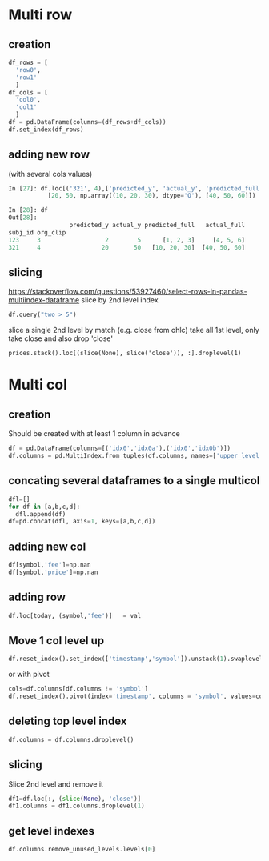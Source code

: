 # Multi row
## creation
```python
df_rows = [
  'row0',
  'row1'
  ]
df_cols = [
  'col0',
  'col1'
  ]
df = pd.DataFrame(columns=(df_rows+df_cols))
df.set_index(df_rows)
```
## adding new row
(with several cols values)
```python
In [27]: df.loc[('321', 4),['predicted_y', 'actual_y', 'predicted_full', 'actual_full']] =  (
           [20, 50, np.array((10, 20, 30), dtype='O'), [40, 50, 60]])

In [28]: df
Out[28]: 
                 predicted_y actual_y predicted_full   actual_full
subj_id org_clip                                                  
123     3                  2        5      [1, 2, 3]     [4, 5, 6]
321     4                 20       50   [10, 20, 30]  [40, 50, 60]
```
## slicing
https://stackoverflow.com/questions/53927460/select-rows-in-pandas-multiindex-dataframe
slice by 2nd level index
```python
df.query("two > 5")
```
slice a single 2nd level by match (e.g. close from ohlc)
take all 1st level, only take close and also drop 'close'
```
prices.stack().loc[(slice(None), slice('close')), :].droplevel(1)
```

# Multi col
## creation
Should be created with at least 1 column in advance
```python
df = pd.DataFrame(columns=[('idx0','idx0a'),('idx0','idx0b')])
df.columns = pd.MultiIndex.from_tuples(df.columns, names=['upper_level','lower_level'])
```
## concating several dataframes to a single multicol
```python
dfl=[]
for df in [a,b,c,d]:
  dfl.append(df)
df=pd.concat(dfl, axis=1, keys=[a,b,c,d])
```
## adding new col
```python
df[symbol,'fee']=np.nan
df[symbol,'price']=np.nan
```
## adding row
```python
df.loc[today, (symbol,'fee')]   = val
```
## Move 1 col level up
```python
df.reset_index().set_index(['timestamp','symbol']).unstack(1).swaplevel(0,1, axis=1)
```
or with pivot
```python
cols=df.columns[df.columns != 'symbol']
df.reset_index().pivot(index='timestamp', columns = 'symbol', values=cols).swaplevel(0,1, axis=1)
```
## deleting top level index
```python
df.columns = df.columns.droplevel()
```
## slicing
Slice 2nd level and remove it
```python
df1=df.loc[:, (slice(None), 'close')]
df1.columns = df1.columns.droplevel(1)
```
## get level indexes
```python
df.columns.remove_unused_levels.levels[0]
```
